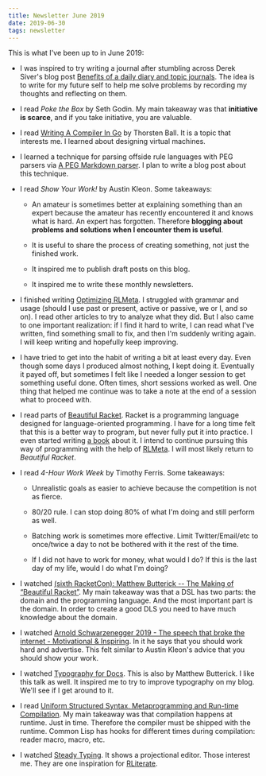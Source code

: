 ```yaml
---
title: Newsletter June 2019
date: 2019-06-30
tags: newsletter
---
```


This is what I've been up to in June 2019:

* I was inspired to try writing a journal after stumbling across Derek Siver's
  blog post [Benefits of a daily diary and topic
  journals](https://sivers.org/dj). The idea is to write for my future self to
  help me solve problems by recording my thoughts and reflecting on them.

* I read *Poke the Box* by Seth Godin. My main takeaway was that **initiative
  is scarce**, and if you take initiative, you are valuable.

* I read [Writing A Compiler In Go](https://compilerbook.com/) by Thorsten
  Ball. It is a topic that interests me. I learned about designing virtual
  machines.

* I learned a technique for parsing offside rule languages with PEG parsers via
  [A PEG Markdown parser](https://github.com/jgm/peg-markdown/). I plan to
  write a blog post about this technique.

* I read *Show Your Work!* by Austin Kleon. Some takeaways:

    * An amateur is sometimes better at explaining something than an expert
      because the amateur has recently encountered it and knows what is hard.
      An expert has forgotten. Therefore **blogging about problems and
      solutions when I encounter them is useful**.

    * It is useful to share the process of creating something, not just the
      finished work.

    * It inspired me to publish draft posts on this blog.

    * It inspired me to write these monthly newsletters.

* I finished writing [Optimizing
  RLMeta](/writing/optimizing-rlmeta/index.html). I struggled with grammar and
  usage (should I use past or present, active or passive, we or I, and so on).
  I read other articles to try to analyze what they did. But I also came to one
  important realization: if I find it hard to write, I can read what I've
  written, find something small to fix, and then I'm suddenly writing again. I
  will keep writing and hopefully keep improving.

* I have tried to get into the habit of writing a bit at least every day. Even
  though some days I produced almost nothing, I kept doing it. Eventually it
  payed off, but sometimes I felt like I needed a longer session to get
  something useful done. Often times, short sessions worked as well. One thing
  that helped me continue was to take a note at the end of a session what to
  proceed with.

* I read parts of [Beautiful Racket](https://beautifulracket.com/). Racket is a
  programming language designed for language-oriented programming. I have for a
  long time felt that this is a better way to program, but never fully put it
  into practice. I even started writing [a book](https://leanpub.com/ldd) about
  it. I intend to continue pursuing this way of programming with the help of
  [RLMeta](/tags/rlmeta/index.html). I will most likely return to *Beautiful
  Racket*.

* I read *4-Hour Work Week* by Timothy Ferris. Some takeaways:

    * Unrealistic goals as easier to achieve because the competition is not as
      fierce.

    * 80/20 rule. I can stop doing 80% of what I'm doing and still perform as
      well.

    * Batching work is sometimes more effective. Limit Twitter/Email/etc to
      once/twice a day to not be bothered with it the rest of the time.

    * If I did not have to work for money, what would I do? If this is the last
      day of my life, would I do what I'm doing?

* I watched [(sixth RacketCon): Matthew Butterick -- The Making of “Beautiful
  Racket”](https://www.youtube.com/watch?v=o_ptYjf8Bes). My main takeaway was
  that a DSL has two parts: the domain and the programming language. And the
  most important part is the domain. In order to create a good DLS you need to
  have much knowledge about the domain.

* I watched [Arnold Schwarzenegger 2019 - The speech that broke the internet -
  Motivational & Inspiring](https://www.youtube.com/watch?v=eWJVvNptHZ4). In it
  he says that you should work hard and advertise. This felt similar to
  Austin Kleon's advice that you should show your work.

* I watched [Typography for Docs](https://www.youtube.com/watch?v=8J6HuvosP0s).
  This is also by Matthew Butterick. I like this talk as well. It inspired me
  to try to improve typography on my blog. We'll see if I get around to it.

* I read [Uniform Structured Syntax, Metaprogramming and Run-time
  Compilation](https://m00natic.github.io/lisp/manual-jit.html). My main
  takeaway was that compilation happens at runtime. Just in time. Therefore
  the compiler must be shipped with the runtime. Common Lisp has hooks for
  different times during compilation: reader macro, macro, etc.

* I watched [Steady Typing](https://www.youtube.com/watch?v=viF1bVTOO6k). It
  shows a projectional editor. Those interest me. They are one inspiration for
  [RLiterate](/projects/rliterate/index.html).
